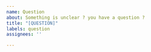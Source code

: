 ```yaml
---
name: Question
about: Something is unclear ? you have a question ?
title: "[QUESTION]"
labels: question
assignees: ''

---
```



